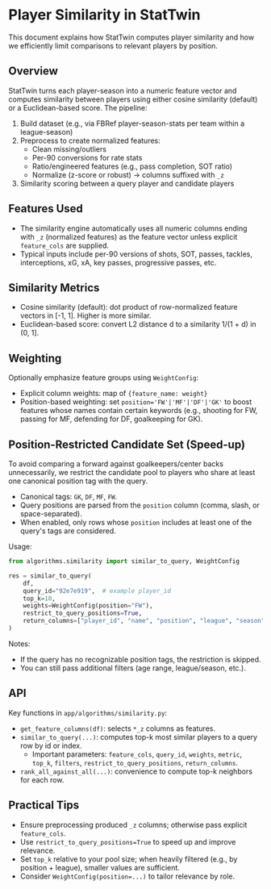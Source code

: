 # Player Similarity in StatTwin

This document explains how StatTwin computes player similarity and how we efficiently limit comparisons to relevant players by position.

## Overview

StatTwin turns each player-season into a numeric feature vector and computes similarity between players using either cosine similarity (default) or a Euclidean-based score. The pipeline:

1. Build dataset (e.g., via FBRef player-season-stats per team within a league-season)
2. Preprocess to create normalized features:
   - Clean missing/outliers
   - Per-90 conversions for rate stats
   - Ratio/engineered features (e.g., pass completion, SOT ratio)
   - Normalize (z-score or robust) -> columns suffixed with `_z`
3. Similarity scoring between a query player and candidate players

## Features Used

- The similarity engine automatically uses all numeric columns ending with `_z` (normalized features) as the feature vector unless explicit `feature_cols` are supplied.
- Typical inputs include per-90 versions of shots, SOT, passes, tackles, interceptions, xG, xA, key passes, progressive passes, etc.

## Similarity Metrics

- Cosine similarity (default): dot product of row-normalized feature vectors in [-1, 1]. Higher is more similar.
- Euclidean-based score: convert L2 distance d to a similarity 1/(1 + d) in (0, 1].

## Weighting

Optionally emphasize feature groups using `WeightConfig`:
- Explicit column weights: map of `{feature_name: weight}`
- Position-based weighting: set `position='FW'|'MF'|'DF'|'GK'` to boost features whose names contain certain keywords (e.g., shooting for FW, passing for MF, defending for DF, goalkeeping for GK).

## Position-Restricted Candidate Set (Speed-up)

To avoid comparing a forward against goalkeepers/center backs unnecessarily, we restrict the candidate pool to players who share at least one canonical position tag with the query.

- Canonical tags: `GK`, `DF`, `MF`, `FW`.
- Query positions are parsed from the `position` column (comma, slash, or space-separated).
- When enabled, only rows whose `position` includes at least one of the query's tags are considered.

Usage:

```python
from algorithms.similarity import similar_to_query, WeightConfig

res = similar_to_query(
    df,
    query_id="92e7e919",  # example player_id
    top_k=10,
    weights=WeightConfig(position="FW"),
    restrict_to_query_positions=True,
    return_columns=["player_id", "name", "position", "league", "season"],
)
```

Notes:
- If the query has no recognizable position tags, the restriction is skipped.
- You can still pass additional filters (age range, league/season, etc.).

## API

Key functions in `app/algorithms/similarity.py`:
- `get_feature_columns(df)`: selects `*_z` columns as features.
- `similar_to_query(...)`: computes top-k most similar players to a query row by id or index.
  - Important parameters: `feature_cols`, `query_id`, `weights`, `metric`, `top_k`, `filters`, `restrict_to_query_positions`, `return_columns`.
- `rank_all_against_all(...)`: convenience to compute top-k neighbors for each row.

## Practical Tips

- Ensure preprocessing produced `_z` columns; otherwise pass explicit `feature_cols`.
- Use `restrict_to_query_positions=True` to speed up and improve relevance.
- Set `top_k` relative to your pool size; when heavily filtered (e.g., by position + league), smaller values are sufficient.
- Consider `WeightConfig(position=...)` to tailor relevance by role.
